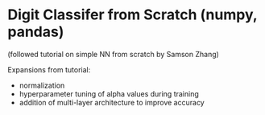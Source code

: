 # Digit Classifer from Scratch (numpy, pandas) #

(followed tutorial on simple NN from scratch by Samson Zhang)

Expansions from tutorial:

- normalization
- hyperparameter tuning of alpha values during training
- addition of multi-layer architecture to improve accuracy